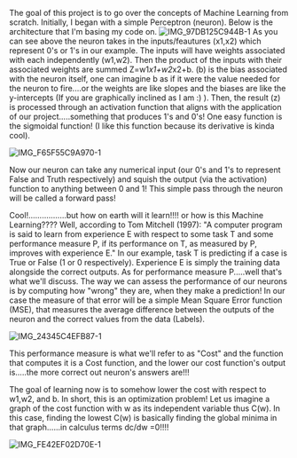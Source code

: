 The goal of this project is to go over the concepts of Machine Learning from scratch. Initially, I began with a simple Perceptron (neuron).
Below is the architecture that I'm basing my code on.
![IMG_97DB125C944B-1](https://github.com/user-attachments/assets/b4a5ba94-4a26-472b-9e67-9d1ada27f1eb)
As you can see above the neuron takes in the inputs/feautures (x1,x2) which represent 0's or 1's in our example. The inputs will have weights associated with each independently (w1,w2). Then the product of the inputs with their associated weights are summed Z=w1*x1+w2*x2+b.
(b) is the bias associated with the neuron itself, one can imagine b as if it were the value needed for the neuron to fire....or the weights are like slopes and the biases are like the y-intercepts (If you are graphically inclined as I am :) ). Then, the result (z) is processed through an activation function that aligns with the application of our project.....something that produces 1's and 0's! One easy function is the sigmoidal function! (I like this function because its derivative is kinda cool).


![IMG_F65F55C9A970-1](https://github.com/user-attachments/assets/8c03b0de-3866-4c0f-9200-4ca074aaea41) 

Now our neuron can take any numerical input (our 0's and 1's to represent False and Truth respectively) and squish the output (via the activation) function to anything between 0 and 1! This simple pass through the neuron will be called a forward pass!


Cool!.................but how on earth will it learn!!!! or how is this Machine Learning???? Well, according to Tom Mitchell (1997):  "A computer program is said to learn from experience E with respect to some task T and some performance measure P, if its performance on T, as measured by P, improves with experience E." In our example, task T is predicting if a case is True or False (1 or 0 respectively). Experience E is simply the training data alongside the correct outputs. As for performance measure P.....well that's what we'll discuss.
The way we can assess the performance of our neurons is by computing how "wrong" they are, when they make a prediction! In our case the measure of that error will be a simple Mean Square Error function (MSE), that measures the average difference between the outputs of the neuron and the correct values from the data (Labels).


![IMG_24345C4EFB87-1](https://github.com/user-attachments/assets/63f3e085-522a-4840-b5dc-5b20b16dfec0)

This performance measure is what we'll refer to as "Cost" and the function that computes it is a Cost function, and the lower our cost function's output is.....the more correct out neuron's answers are!!!

The goal of learning now is to somehow lower the cost with respect to w1,w2, and b. In short, this is an optimization problem! Let us imagine a graph of the cost function with w as its independent variable thus C(w). In this case, finding the lowest C(w) is basically finding the global minima in that graph......in calculus terms dc/dw =0!!!!


![IMG_FE42EF02D70E-1](https://github.com/user-attachments/assets/31111b2f-ba9c-4c81-80d0-051ebf46adcd) 


